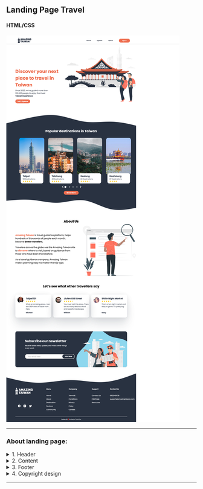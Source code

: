 ## Landing Page Travel 

#### HTML/CSS

![img.png](TravelLandingPage.png)
<hr>

### About landing page:
<details>
<summary>1. Header</summary>

   - Logo
   - Navigation menu
   - Auth button
</details>

<details>
<summary>2. Content</summary>

   - Banner
      1. Title travel service
      2. Description
      3. Action button
   - Popular destination in Taiwan
     1. Popular place card
        1. Title
        2. Amount destination
        3. Rating
   - About us
     1. Description 
   - Reviews
   - Subscribe block
</details>

<details>
<summary>3. Footer </summary>

- Logo
- Social media link
- Navigation menu in footer
</details>

<details>
<summary>4. Copyright design </summary>
</details>

<hr>



